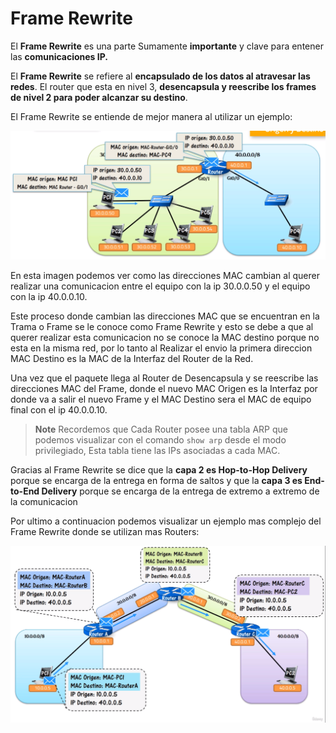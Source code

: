 # Frame Rewrite

El **Frame Rewrite** es una parte Sumamente **importante** y clave para entener las **comunicaciones IP.**

El **Frame Rewrite** se refiere al **encapsulado de los datos al atravesar las redes**. El router que esta en nivel 3, **desencapsula y reescribe los frames de nivel 2 para poder alcanzar su destino**.

El Frame Rewrite se entiende de mejor manera al utilizar un ejemplo:

![Imagen41](https://github.com/RaulEstram/Documentaciones/blob/main/Redes/Redes%20Introduccion/Imagenes/Imagen41.png)

En esta imagen podemos ver como las direcciones MAC cambian al querer realizar una comunicacion entre el equipo con la ip 30.0.0.50 y el equipo con la ip 40.0.0.10.

Este proceso donde cambian las direcciones MAC que se encuentran en la Trama o Frame se le conoce como Frame Rewrite y esto se debe a que al querer realizar esta comunicacion no se conoce la MAC destino porque no esta en la misma red, por lo tanto al Realizar el envio la primera direccion MAC Destino es la MAC de la Interfaz del Router de la Red.

Una vez que el paquete llega al Router de Desencapsula y se reescribe las direcciones MAC del Frame, donde el nuevo MAC Origen es la Interfaz por donde va a salir el nuevo Frame y el MAC Destino sera el MAC de equipo final con el ip 40.0.0.10.

> **Note** Recordemos que Cada Router posee una tabla ARP que podemos visualizar con el comando ```show arp``` desde el modo privilegiado, Esta tabla tiene las IPs asociadas a cada MAC.


Gracias al Frame Rewrite se dice que la **capa 2 es Hop-to-Hop Delivery** porque se encarga de la entrega en forma de saltos y que la **capa 3 es End-to-End Delivery** porque se encarga de la entrega de extremo a extremo de la comunicacion

Por ultimo a continuacion podemos visualizar un ejemplo mas complejo del Frame Rewrite donde se utilizan mas Routers:

![Imagen42](https://github.com/RaulEstram/Documentaciones/blob/main/Redes/Redes%20Introduccion/Imagenes/Imagen42.png)
